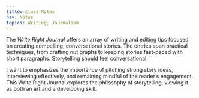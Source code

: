```yaml
---
title: Class Notes
nav: Notes
topics: Writing; Journalism
---
```

The *Write Right Journal* offers an array of writing and editing tips focused on creating compelling, conversational stories. The entries span practical techniques, from crafting nut graphs to keeping stories fast-paced with short paragraphs. Storytelling should feel conversational. 

I want to emphasizes the importance of pitching strong story ideas, interviewing effectively, and remaining mindful of the reader’s engagement. This Write Right Journal explores the philosophy of storytelling, viewing it as both an art and a developing skill.
